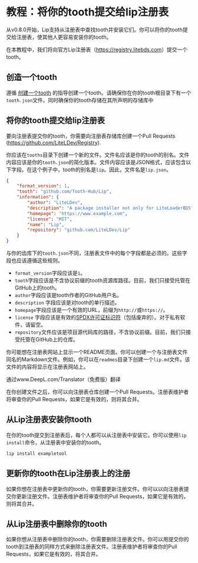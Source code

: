 # 教程：将你的tooth提交给lip注册表

从v0.8.0开始，Lip支持从注册表中查找tooth并安装它们。你可以将你的tooth提交给注册表，使其他人更容易安装你的tooth。

在本教程中，我们将向官方Lip注册表（<https://registry.litebds.com>）提交一个tooth。

## 创造一个tooth

遵循 [创建一个tooth](tutorials/create_a_lip_tooth.md) 的指导创建一个tooth。请确保你在你的tooth根目录下有一个`tooth.json`文件。同时确保你的tooth存储在其所声明的存储库中

## 将你的tooth提交给lip注册表

要向注册表提交你的tooth，你需要向注册表存储库创建一个Pull Requests  (<https://github.com/LiteLDev/Registry>).

你应该在`tooths`目录下创建一个新的文件。文件名应该是你的tooth的别名。文件内容应该是你的`tooth.json`的简化版本。文件内容应该是JSON格式，应该包含以下字段。在这个例子中，tooth的别名是`lip`。因此，文件名是`lip.json`。

```json
{
    "format_version": 1,
    "tooth": "github.com/Tooth-Hub/Lip",
    "information": {
        "author": "LiteLDev",
        "description": "A package installer not only for LiteLoaderBDS",
        "homepage": "https://www.example.com",
        "license": "MIT",
        "name": "Lip",
        "repository": "github.com/LiteLDev/Lip"
    }
}
```

与你的齿库下的`tooth.json`不同，注册表文件中的每个字段都是必须的。这些字段也应该遵循这些规则。

- `format_version`字段应该是`1`。
- `tooth`字段应该是不含协议前缀的tooth资源库路径。目前，我们只接受托管在GitHub上的tooth。
- `author`字段应该是tooth作者的GitHub用户名。
- `description` 字段应该是对tooth的单行描述。
- `homepage`字段应该是一个有效的URL，前缀为`http://`或`https://`。
- `license` 字段应该是有效的[SPDX许可证标识符](https://spdx.org/licenses/)（包括废弃的）。对于私有软件，请留空。
- `repository`文件应该是项目源代码库的路径，不含协议前缀。目前，我们只接受托管在GitHub上的仓库。

你可能想在注册表网站上显示一个README页面。你可以创建一个与注册表文件同名的Markdown文件。例如，你可以在`readmes`目录下创建一个`lip.md`文件。该文件的内容将显示在注册表网站上。

通过www.DeepL.com/Translator（免费版）翻译

在你创建文件之后，你可以向注册表仓库创建一个Pull Requests。注册表维护者将审查你的Pull Requests，如果它是有效的，则将其合并。

## 从Lip注册表安装你tooth

在你的tooth提交到注册表后，每个人都可以从注册表中安装它。你可以使用`lip install`命令，从注册表中安装你的tooth。

```bash
lip install exampletool
```

## 更新你的tooth在Lip注册表上的注册

如果你想在注册表中更新你的tooth，你需要更新注册文件。你可以以向注册表提交你更新注册文件。注册表维护者将审查你的Pull Requests，如果它是有效的，则将其合并。

## 从Lip注册表中删除你的tooth

如果你想从注册表中删除你的tooth，你需要删除注册表文件。你可以用提交你的tooth到注册表的同样方式来删除注册表文件。注册表维护者将审查你的Pull Requests，如果它是有效的，将其合并。